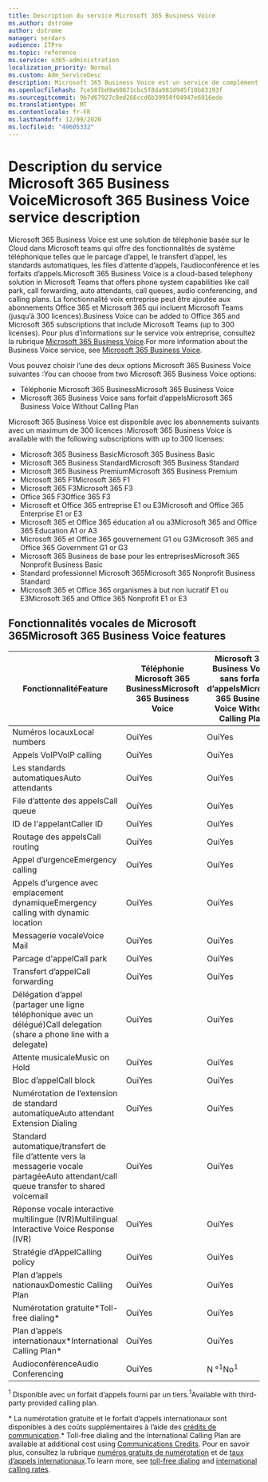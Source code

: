 ```yaml
---
title: Description du service Microsoft 365 Business Voice
ms.author: dstrome
author: dstrome
manager: serdars
audience: ITPro
ms.topic: reference
ms.service: o365-administration
localization_priority: Normal
ms.custom: Adm_ServiceDesc
description: Microsoft 365 Business Voice est un service de complément qui vous permet d’utiliser Microsoft teams pour les appels téléphoniques. Cela combine le système téléphonique, le plan d’appels nationaux, l’audioconférence et l’audioconférence.
ms.openlocfilehash: 7ce58fbd9a60871cbc5f8da981d945f10b83193f
ms.sourcegitcommit: 9b7d67927c8ed266ccd6b39950f04947e6916ede
ms.translationtype: MT
ms.contentlocale: fr-FR
ms.lasthandoff: 12/09/2020
ms.locfileid: "49605332"
---
```

# <a name="microsoft-365-business-voice-service-description"></a><span data-ttu-id="888bb-104">Description du service Microsoft 365 Business Voice</span><span class="sxs-lookup"><span data-stu-id="888bb-104">Microsoft 365 Business Voice service description</span></span>

<span data-ttu-id="888bb-105">Microsoft 365 Business Voice est une solution de téléphonie basée sur le Cloud dans Microsoft teams qui offre des fonctionnalités de système téléphonique telles que le parcage d’appel, le transfert d’appel, les standards automatiques, les files d’attente d’appels, l’audioconférence et les forfaits d’appels.</span><span class="sxs-lookup"><span data-stu-id="888bb-105">Microsoft 365 Business Voice is a cloud-based telephony solution in Microsoft Teams that offers phone system capabilities like call park, call forwarding, auto attendants, call queues, audio conferencing, and calling plans.</span></span> <span data-ttu-id="888bb-106">La fonctionnalité voix entreprise peut être ajoutée aux abonnements Office 365 et Microsoft 365 qui incluent Microsoft Teams (jusqu’à 300 licences).</span><span class="sxs-lookup"><span data-stu-id="888bb-106">Business Voice can be added to Office 365 and Microsoft 365 subscriptions that include Microsoft Teams (up to 300 licenses).</span></span> <span data-ttu-id="888bb-107">Pour plus d’informations sur le service voix entreprise, consultez la rubrique [Microsoft 365 Business Voice](https://docs.microsoft.com/MicrosoftTeams/business-voice/whats-business-voice).</span><span class="sxs-lookup"><span data-stu-id="888bb-107">For more information about the Business Voice service, see [Microsoft 365 Business Voice](https://docs.microsoft.com/MicrosoftTeams/business-voice/whats-business-voice).</span></span>

<span data-ttu-id="888bb-108">Vous pouvez choisir l’une des deux options Microsoft 365 Business Voice suivantes :</span><span class="sxs-lookup"><span data-stu-id="888bb-108">You can choose from two Microsoft 365 Business Voice options:</span></span>

- <span data-ttu-id="888bb-109">Téléphonie Microsoft 365 Business</span><span class="sxs-lookup"><span data-stu-id="888bb-109">Microsoft 365 Business Voice</span></span>
- <span data-ttu-id="888bb-110">Microsoft 365 Business Voice sans forfait d’appels</span><span class="sxs-lookup"><span data-stu-id="888bb-110">Microsoft 365 Business Voice Without Calling Plan</span></span>

<span data-ttu-id="888bb-111">Microsoft 365 Business Voice est disponible avec les abonnements suivants avec un maximum de 300 licences :</span><span class="sxs-lookup"><span data-stu-id="888bb-111">Microsoft 365 Business Voice is available with the following subscriptions with up to 300 licenses:</span></span>

- <span data-ttu-id="888bb-112">Microsoft 365 Business Basic</span><span class="sxs-lookup"><span data-stu-id="888bb-112">Microsoft 365 Business Basic</span></span>
- <span data-ttu-id="888bb-113">Microsoft 365 Business Standard</span><span class="sxs-lookup"><span data-stu-id="888bb-113">Microsoft 365 Business Standard</span></span>
- <span data-ttu-id="888bb-114">Microsoft 365 Business Premium</span><span class="sxs-lookup"><span data-stu-id="888bb-114">Microsoft 365 Business Premium</span></span>
- <span data-ttu-id="888bb-115">Microsoft 365 F1</span><span class="sxs-lookup"><span data-stu-id="888bb-115">Microsoft 365 F1</span></span>
- <span data-ttu-id="888bb-116">Microsoft 365 F3</span><span class="sxs-lookup"><span data-stu-id="888bb-116">Microsoft 365 F3</span></span>
- <span data-ttu-id="888bb-117">Office 365 F3</span><span class="sxs-lookup"><span data-stu-id="888bb-117">Office 365 F3</span></span>
- <span data-ttu-id="888bb-118">Microsoft et Office 365 entreprise E1 ou E3</span><span class="sxs-lookup"><span data-stu-id="888bb-118">Microsoft and Office 365 Enterprise E1 or E3</span></span>
- <span data-ttu-id="888bb-119">Microsoft 365 et Office 365 éducation a1 ou a3</span><span class="sxs-lookup"><span data-stu-id="888bb-119">Microsoft 365 and Office 365 Education A1 or A3</span></span>
- <span data-ttu-id="888bb-120">Microsoft 365 et Office 365 gouvernement G1 ou G3</span><span class="sxs-lookup"><span data-stu-id="888bb-120">Microsoft 365 and Office 365 Government G1 or G3</span></span>
- <span data-ttu-id="888bb-121">Microsoft 365 Business de base pour les entreprises</span><span class="sxs-lookup"><span data-stu-id="888bb-121">Microsoft 365 Nonprofit Business Basic</span></span>
- <span data-ttu-id="888bb-122">Standard professionnel Microsoft 365</span><span class="sxs-lookup"><span data-stu-id="888bb-122">Microsoft 365 Nonprofit Business Standard</span></span>
- <span data-ttu-id="888bb-123">Microsoft 365 et Office 365 organismes à but non lucratif E1 ou E3</span><span class="sxs-lookup"><span data-stu-id="888bb-123">Microsoft 365 and Office 365 Nonprofit E1 or E3</span></span>

## <a name="microsoft-365-business-voice-features"></a><span data-ttu-id="888bb-124">Fonctionnalités vocales de Microsoft 365</span><span class="sxs-lookup"><span data-stu-id="888bb-124">Microsoft 365 Business Voice features</span></span>

| <span data-ttu-id="888bb-125">**Fonctionnalité**</span><span class="sxs-lookup"><span data-stu-id="888bb-125">**Feature**</span></span>                                            | <span data-ttu-id="888bb-126">**Téléphonie Microsoft 365 Business**</span><span class="sxs-lookup"><span data-stu-id="888bb-126">**Microsoft 365 Business Voice**</span></span> | <span data-ttu-id="888bb-127">**Microsoft 365 Business Voice sans forfait d’appels**</span><span class="sxs-lookup"><span data-stu-id="888bb-127">**Microsoft 365 Business Voice Without Calling Plan**</span></span> |
|--------------------------------------------------------|----------------------------------|-------------------------------------------------------|
| <span data-ttu-id="888bb-128">Numéros locaux</span><span class="sxs-lookup"><span data-stu-id="888bb-128">Local numbers</span></span>                                          | <span data-ttu-id="888bb-129">Oui</span><span class="sxs-lookup"><span data-stu-id="888bb-129">Yes</span></span>                              | <span data-ttu-id="888bb-130">Oui</span><span class="sxs-lookup"><span data-stu-id="888bb-130">Yes</span></span>                                                   |
| <span data-ttu-id="888bb-131">Appels VoIP</span><span class="sxs-lookup"><span data-stu-id="888bb-131">VoIP calling</span></span>                                           | <span data-ttu-id="888bb-132">Oui</span><span class="sxs-lookup"><span data-stu-id="888bb-132">Yes</span></span>                              | <span data-ttu-id="888bb-133">Oui</span><span class="sxs-lookup"><span data-stu-id="888bb-133">Yes</span></span>                                                   |
| <span data-ttu-id="888bb-134">Les standards automatiques</span><span class="sxs-lookup"><span data-stu-id="888bb-134">Auto attendants</span></span>                                        | <span data-ttu-id="888bb-135">Oui</span><span class="sxs-lookup"><span data-stu-id="888bb-135">Yes</span></span>                              | <span data-ttu-id="888bb-136">Oui</span><span class="sxs-lookup"><span data-stu-id="888bb-136">Yes</span></span>                                                   |
| <span data-ttu-id="888bb-137">File d’attente des appels</span><span class="sxs-lookup"><span data-stu-id="888bb-137">Call queue</span></span>                                             | <span data-ttu-id="888bb-138">Oui</span><span class="sxs-lookup"><span data-stu-id="888bb-138">Yes</span></span>                              | <span data-ttu-id="888bb-139">Oui</span><span class="sxs-lookup"><span data-stu-id="888bb-139">Yes</span></span>                                                   |
| <span data-ttu-id="888bb-140">ID de l'appelant</span><span class="sxs-lookup"><span data-stu-id="888bb-140">Caller ID</span></span>                                              | <span data-ttu-id="888bb-141">Oui</span><span class="sxs-lookup"><span data-stu-id="888bb-141">Yes</span></span>                              | <span data-ttu-id="888bb-142">Oui</span><span class="sxs-lookup"><span data-stu-id="888bb-142">Yes</span></span>                                                   |
| <span data-ttu-id="888bb-143">Routage des appels</span><span class="sxs-lookup"><span data-stu-id="888bb-143">Call routing</span></span>                                           | <span data-ttu-id="888bb-144">Oui</span><span class="sxs-lookup"><span data-stu-id="888bb-144">Yes</span></span>                              | <span data-ttu-id="888bb-145">Oui</span><span class="sxs-lookup"><span data-stu-id="888bb-145">Yes</span></span>                                                   |
| <span data-ttu-id="888bb-146">Appel d’urgence</span><span class="sxs-lookup"><span data-stu-id="888bb-146">Emergency calling</span></span>                                      | <span data-ttu-id="888bb-147">Oui</span><span class="sxs-lookup"><span data-stu-id="888bb-147">Yes</span></span>                              | <span data-ttu-id="888bb-148">Oui</span><span class="sxs-lookup"><span data-stu-id="888bb-148">Yes</span></span>                                                   |
| <span data-ttu-id="888bb-149">Appels d’urgence avec emplacement dynamique</span><span class="sxs-lookup"><span data-stu-id="888bb-149">Emergency calling with dynamic location</span></span>                | <span data-ttu-id="888bb-150">Oui</span><span class="sxs-lookup"><span data-stu-id="888bb-150">Yes</span></span>                              | <span data-ttu-id="888bb-151">Oui</span><span class="sxs-lookup"><span data-stu-id="888bb-151">Yes</span></span>                                                   |
| <span data-ttu-id="888bb-152">Messagerie vocale</span><span class="sxs-lookup"><span data-stu-id="888bb-152">Voice Mail</span></span>                                             | <span data-ttu-id="888bb-153">Oui</span><span class="sxs-lookup"><span data-stu-id="888bb-153">Yes</span></span>                              | <span data-ttu-id="888bb-154">Oui</span><span class="sxs-lookup"><span data-stu-id="888bb-154">Yes</span></span>                                                   |
| <span data-ttu-id="888bb-155">Parcage d'appel</span><span class="sxs-lookup"><span data-stu-id="888bb-155">Call park</span></span>                                              | <span data-ttu-id="888bb-156">Oui</span><span class="sxs-lookup"><span data-stu-id="888bb-156">Yes</span></span>                              | <span data-ttu-id="888bb-157">Oui</span><span class="sxs-lookup"><span data-stu-id="888bb-157">Yes</span></span>                                                   |
| <span data-ttu-id="888bb-158">Transfert d’appel</span><span class="sxs-lookup"><span data-stu-id="888bb-158">Call forwarding</span></span>                                        | <span data-ttu-id="888bb-159">Oui</span><span class="sxs-lookup"><span data-stu-id="888bb-159">Yes</span></span>                              | <span data-ttu-id="888bb-160">Oui</span><span class="sxs-lookup"><span data-stu-id="888bb-160">Yes</span></span>                                                   |
| <span data-ttu-id="888bb-161">Délégation d’appel (partager une ligne téléphonique avec un délégué)</span><span class="sxs-lookup"><span data-stu-id="888bb-161">Call delegation (share a phone line with a delegate)</span></span>   | <span data-ttu-id="888bb-162">Oui</span><span class="sxs-lookup"><span data-stu-id="888bb-162">Yes</span></span>                              | <span data-ttu-id="888bb-163">Oui</span><span class="sxs-lookup"><span data-stu-id="888bb-163">Yes</span></span>                                                   |
| <span data-ttu-id="888bb-164">Attente musicale</span><span class="sxs-lookup"><span data-stu-id="888bb-164">Music on Hold</span></span>                                          | <span data-ttu-id="888bb-165">Oui</span><span class="sxs-lookup"><span data-stu-id="888bb-165">Yes</span></span>                              | <span data-ttu-id="888bb-166">Oui</span><span class="sxs-lookup"><span data-stu-id="888bb-166">Yes</span></span>                                                   |
| <span data-ttu-id="888bb-167">Bloc d’appel</span><span class="sxs-lookup"><span data-stu-id="888bb-167">Call block</span></span>                                             | <span data-ttu-id="888bb-168">Oui</span><span class="sxs-lookup"><span data-stu-id="888bb-168">Yes</span></span>                              | <span data-ttu-id="888bb-169">Oui</span><span class="sxs-lookup"><span data-stu-id="888bb-169">Yes</span></span>                                                   |
| <span data-ttu-id="888bb-170">Numérotation de l’extension de standard automatique</span><span class="sxs-lookup"><span data-stu-id="888bb-170">Auto attendant Extension Dialing</span></span>                       | <span data-ttu-id="888bb-171">Oui</span><span class="sxs-lookup"><span data-stu-id="888bb-171">Yes</span></span>                              | <span data-ttu-id="888bb-172">Oui</span><span class="sxs-lookup"><span data-stu-id="888bb-172">Yes</span></span>                                                   |
| <span data-ttu-id="888bb-173">Standard automatique/transfert de file d’attente vers la messagerie vocale partagée</span><span class="sxs-lookup"><span data-stu-id="888bb-173">Auto attendant/call queue transfer to shared voicemail</span></span> | <span data-ttu-id="888bb-174">Oui</span><span class="sxs-lookup"><span data-stu-id="888bb-174">Yes</span></span>                              | <span data-ttu-id="888bb-175">Oui</span><span class="sxs-lookup"><span data-stu-id="888bb-175">Yes</span></span>                                                   |
| <span data-ttu-id="888bb-176">Réponse vocale interactive multilingue (IVR)</span><span class="sxs-lookup"><span data-stu-id="888bb-176">Multilingual Interactive Voice Response (IVR)</span></span>          | <span data-ttu-id="888bb-177">Oui</span><span class="sxs-lookup"><span data-stu-id="888bb-177">Yes</span></span>                              | <span data-ttu-id="888bb-178">Oui</span><span class="sxs-lookup"><span data-stu-id="888bb-178">Yes</span></span>                                                   |
| <span data-ttu-id="888bb-179">Stratégie d’Appel</span><span class="sxs-lookup"><span data-stu-id="888bb-179">Calling policy</span></span>                                         | <span data-ttu-id="888bb-180">Oui</span><span class="sxs-lookup"><span data-stu-id="888bb-180">Yes</span></span>                              | <span data-ttu-id="888bb-181">Oui</span><span class="sxs-lookup"><span data-stu-id="888bb-181">Yes</span></span>                                                   |
| <span data-ttu-id="888bb-182">Plan d’appels nationaux</span><span class="sxs-lookup"><span data-stu-id="888bb-182">Domestic Calling Plan</span></span>                                  | <span data-ttu-id="888bb-183">Oui</span><span class="sxs-lookup"><span data-stu-id="888bb-183">Yes</span></span>                              | <span data-ttu-id="888bb-184">Oui</span><span class="sxs-lookup"><span data-stu-id="888bb-184">Yes</span></span>                                                    |
| <span data-ttu-id="888bb-185">Numérotation gratuite\*</span><span class="sxs-lookup"><span data-stu-id="888bb-185">Toll-free dialing\*</span></span>                                    | <span data-ttu-id="888bb-186">Oui</span><span class="sxs-lookup"><span data-stu-id="888bb-186">Yes</span></span>                              | <span data-ttu-id="888bb-187">Oui</span><span class="sxs-lookup"><span data-stu-id="888bb-187">Yes</span></span>                                                    |
| <span data-ttu-id="888bb-188">Plan d’appels internationaux\*</span><span class="sxs-lookup"><span data-stu-id="888bb-188">International Calling Plan\*</span></span>                           | <span data-ttu-id="888bb-189">Oui</span><span class="sxs-lookup"><span data-stu-id="888bb-189">Yes</span></span>                              | <span data-ttu-id="888bb-190">Oui</span><span class="sxs-lookup"><span data-stu-id="888bb-190">Yes</span></span>                                                    |
| <span data-ttu-id="888bb-191">Audioconférence</span><span class="sxs-lookup"><span data-stu-id="888bb-191">Audio Conferencing</span></span>                                     | <span data-ttu-id="888bb-192">Oui</span><span class="sxs-lookup"><span data-stu-id="888bb-192">Yes</span></span>                              | <span data-ttu-id="888bb-193">N °<sup>1</sup></span><span class="sxs-lookup"><span data-stu-id="888bb-193">No<sup>1</sup></span></span>                                                   |

<span data-ttu-id="888bb-194"><sup>1</sup> Disponible avec un forfait d’appels fourni par un tiers.</span><span class="sxs-lookup"><span data-stu-id="888bb-194"><sup>1</sup>Available with third-party provided calling plan.</span></span>

<span data-ttu-id="888bb-195">\* La numérotation gratuite et le forfait d’appels internationaux sont disponibles à des coûts supplémentaires à l’aide des [crédits de communication](https://docs.microsoft.com/microsoftteams/what-are-communications-credits).</span><span class="sxs-lookup"><span data-stu-id="888bb-195">\* Toll-free dialing and the International Calling Plan are available at additional cost using [Communications Credits](https://docs.microsoft.com/microsoftteams/what-are-communications-credits).</span></span> <span data-ttu-id="888bb-196">Pour en savoir plus, consultez la rubrique [numéros gratuits de numérotation](https://docs.microsoft.com/microsoftteams/toll-free-dialing-limitations-and-restrictions) et de [taux d’appels internationaux](https://www.microsoft.com/microsoft-365/microsoft-teams/voice-calling?rtc=1#ow-download-rates).</span><span class="sxs-lookup"><span data-stu-id="888bb-196">To learn more, see [toll-free dialing](https://docs.microsoft.com/microsoftteams/toll-free-dialing-limitations-and-restrictions) and [international calling rates](https://www.microsoft.com/microsoft-365/microsoft-teams/voice-calling?rtc=1#ow-download-rates).</span></span>
